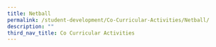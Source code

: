 ```yaml
---
title: Netball
permalink: /student-development/Co-Curricular-Activities/Netball/
description: ""
third_nav_title: Co Curricular Activities
---
```

